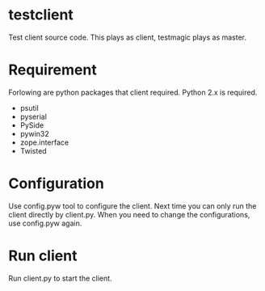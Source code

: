 testclient
==========

Test client source code. This plays as client, testmagic plays as master.

# Requirement

Forlowing are python packages that client required. Python 2.x is required.
* psutil
* pyserial
* PySide
* pywin32 <for MS Windows only>
* zope.interface
* Twisted

# Configuration

Use config.pyw tool to configure the client. Next time you can only run the client directly by
client.py. When you need to change the configurations, use config.pyw again.

# Run client

Run client.py to start the client.

